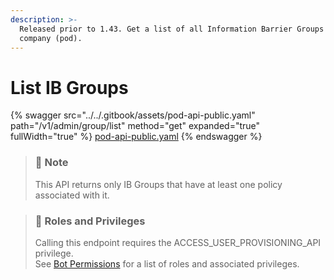 ```yaml
---
description: >-
  Released prior to 1.43. Get a list of all Information Barrier Groups in the
  company (pod).
---
```


# List IB Groups

{% swagger src="../../.gitbook/assets/pod-api-public.yaml" path="/v1/admin/group/list" method="get" expanded="true" fullWidth="true" %}
[pod-api-public.yaml](../../.gitbook/assets/pod-api-public.yaml)
{% endswagger %}

> ### 📘 Note
>
> This API returns only IB Groups that have at least one policy associated with it.

> ### 🚧 Roles and Privileges
>
> Calling this endpoint requires the ACCESS\_USER\_PROVISIONING\_API privilege.\
> See [Bot Permissions](https://docs.developers.symphony.com/building-bots-on-symphony/configuration/bot-permissions) for a list of roles and associated privileges.
